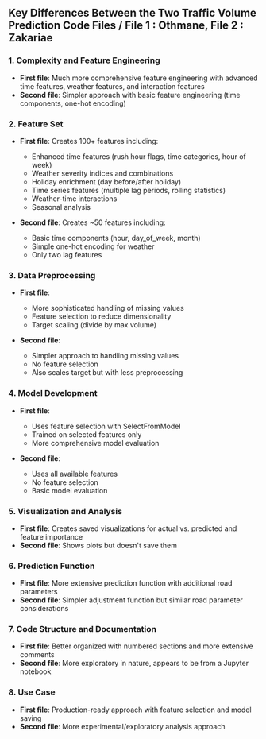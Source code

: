 ## Key Differences Between the Two Traffic Volume Prediction Code Files / File 1 : Othmane, File 2 : Zakariae

### 1. Complexity and Feature Engineering
- **First file**: Much more comprehensive feature engineering with advanced time features, weather features, and interaction features
- **Second file**: Simpler approach with basic feature engineering (time components, one-hot encoding)

### 2. Feature Set
- **First file**: Creates 100+ features including:
  - Enhanced time features (rush hour flags, time categories, hour of week)
  - Weather severity indices and combinations
  - Holiday enrichment (day before/after holiday)
  - Time series features (multiple lag periods, rolling statistics)
  - Weather-time interactions
  - Seasonal analysis

- **Second file**: Creates ~50 features including:
  - Basic time components (hour, day_of_week, month)
  - Simple one-hot encoding for weather
  - Only two lag features

### 3. Data Preprocessing
- **First file**: 
  - More sophisticated handling of missing values
  - Feature selection to reduce dimensionality
  - Target scaling (divide by max volume)
  
- **Second file**:
  - Simpler approach to handling missing values
  - No feature selection
  - Also scales target but with less preprocessing

### 4. Model Development
- **First file**:
  - Uses feature selection with SelectFromModel
  - Trained on selected features only
  - More comprehensive model evaluation
  
- **Second file**:
  - Uses all available features
  - No feature selection
  - Basic model evaluation

### 5. Visualization and Analysis
- **First file**: Creates saved visualizations for actual vs. predicted and feature importance
- **Second file**: Shows plots but doesn't save them

### 6. Prediction Function
- **First file**: More extensive prediction function with additional road parameters
- **Second file**: Simpler adjustment function but similar road parameter considerations

### 7. Code Structure and Documentation
- **First file**: Better organized with numbered sections and more extensive comments
- **Second file**: More exploratory in nature, appears to be from a Jupyter notebook

### 8. Use Case
- **First file**: Production-ready approach with feature selection and model saving
- **Second file**: More experimental/exploratory analysis approach